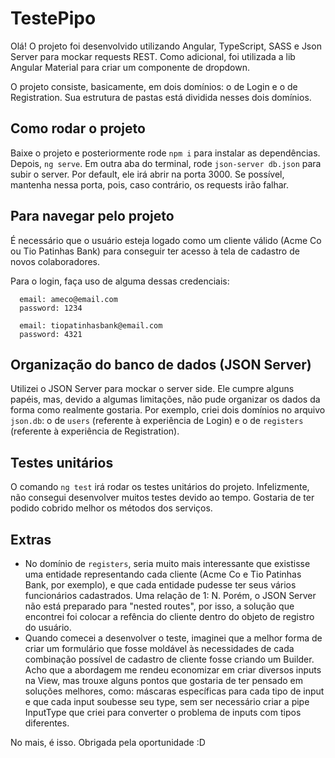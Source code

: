 # TestePipo
Olá!
O projeto foi desenvolvido utilizando Angular, TypeScript, SASS e Json Server para mockar requests REST. Como adicional, foi utilizada a lib Angular Material para criar um componente de dropdown.

O projeto consiste, basicamente, em dois domínios: o de Login e o de Registration. Sua estrutura de pastas está dividida nesses dois domínios. 

## Como rodar o projeto
Baixe o projeto e posteriormente rode `npm i` para instalar as dependências. Depois, `ng serve`. Em outra aba do terminal, rode `json-server db.json` para subir o server. Por default, ele irá abrir na porta 3000. Se possível, mantenha nessa porta, pois, caso contrário, os requests irão falhar. 

## Para navegar pelo projeto
É necessário que o usuário esteja logado como um cliente válido (Acme Co ou Tio Patinhas Bank) para conseguir ter acesso à tela de cadastro de novos colaboradores.

Para o login, faça uso de alguma dessas credenciais:

      email: ameco@email.com
      password: 1234

      email: tiopatinhasbank@email.com
      password: 4321

##  Organização do banco de dados (JSON Server)
Utilizei o JSON Server para mockar o server side. Ele cumpre alguns papéis, mas, devido a algumas limitações, não pude organizar os dados da forma como realmente gostaria. Por exemplo, criei dois domínios no arquivo `json.db`: o de `users` (referente à experiência de Login) e o de `registers` (referente à experiência de Registration).

## Testes unitários
O comando `ng test` irá rodar os testes unitários do projeto. Infelizmente, não consegui desenvolver muitos testes devido ao tempo. Gostaria de ter podido cobrido melhor os métodos dos serviços. 


## Extras
- No domínio de `registers`, seria muito mais interessante que existisse uma entidade representando cada cliente (Acme Co e Tio Patinhas Bank, por exemplo), e que cada entidade pudesse ter seus vários funcionários cadastrados. Uma relação de 1: N. Porém, o JSON Server não está preparado para "nested routes", por isso, a solução que encontrei foi colocar a refência do cliente dentro do objeto de registro do usuário.
- Quando comecei a desenvolver o teste, imaginei que a melhor forma de criar um formulário que fosse moldável às necessidades de cada combinação possível de cadastro de cliente fosse criando um Builder. Acho que a abordagem me rendeu economizar em criar diversos inputs na View, mas trouxe alguns pontos que gostaria de ter pensado em soluções melhores, como: máscaras específicas para cada tipo de input e que cada input soubesse seu type, sem ser necessário criar a pipe InputType que criei para converter o problema de inputs com tipos diferentes.

No mais, é isso.
Obrigada pela oportunidade :D


